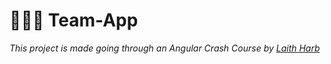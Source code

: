 # 👨‍👩‍👦 Team-App 

*This project is made going through an Angular Crash Course by [Laith Harb](https://www.youtube.com/watch?v=WHv1YQUg6ow)*
